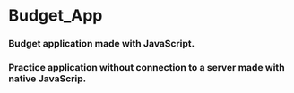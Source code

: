 # Budget_App
### Budget application made with JavaScript.

### Practice application without connection to a server made with native JavaScrip.
